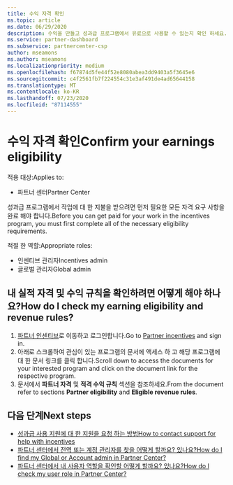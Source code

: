 ```yaml
---
title: 수익 자격 확인
ms.topic: article
ms.date: 06/29/2020
description: 수익을 만들고 성과급 프로그램에서 유료으로 사용할 수 있는지 확인 하세요.
ms.service: partner-dashboard
ms.subservice: partnercenter-csp
author: mseamons
ms.author: mseamons
ms.localizationpriority: medium
ms.openlocfilehash: f67874d5fe44f52e8080abea3dd9403a5f3645e6
ms.sourcegitcommit: c4f2561fb7f224554c31e3af491de4ad65644158
ms.translationtype: MT
ms.contentlocale: ko-KR
ms.lasthandoff: 07/23/2020
ms.locfileid: "87114555"
---
```

# <a name="confirm-your-earnings-eligibility"></a><span data-ttu-id="6b7d4-103">수익 자격 확인</span><span class="sxs-lookup"><span data-stu-id="6b7d4-103">Confirm your earnings eligibility</span></span>

<span data-ttu-id="6b7d4-104">적용 대상:</span><span class="sxs-lookup"><span data-stu-id="6b7d4-104">Applies to:</span></span>

- <span data-ttu-id="6b7d4-105">파트너 센터</span><span class="sxs-lookup"><span data-stu-id="6b7d4-105">Partner Center</span></span>

<span data-ttu-id="6b7d4-106">성과급 프로그램에서 작업에 대 한 지불을 받으려면 먼저 필요한 모든 자격 요구 사항을 완료 해야 합니다.</span><span class="sxs-lookup"><span data-stu-id="6b7d4-106">Before you can get paid for your work in the incentives program, you must first complete all of the necessary eligibility requirements.</span></span>

<span data-ttu-id="6b7d4-107">적절 한 역할:</span><span class="sxs-lookup"><span data-stu-id="6b7d4-107">Appropriate roles:</span></span>

- <span data-ttu-id="6b7d4-108">인센티브 관리자</span><span class="sxs-lookup"><span data-stu-id="6b7d4-108">Incentives admin</span></span>
- <span data-ttu-id="6b7d4-109">글로벌 관리자</span><span class="sxs-lookup"><span data-stu-id="6b7d4-109">Global admin</span></span>

## <a name="how-do-i-check-my-earning-eligibility-and-revenue-rules"></a><span data-ttu-id="6b7d4-110">내 실적 자격 및 수익 규칙을 확인하려면 어떻게 해야 하나요?</span><span class="sxs-lookup"><span data-stu-id="6b7d4-110">How do I check my earning eligibility and revenue rules?</span></span>

1. <span data-ttu-id="6b7d4-111">[파트너 인센티브](https://partner.microsoft.com/membership/partner-incentives)로 이동하고 로그인합니다.</span><span class="sxs-lookup"><span data-stu-id="6b7d4-111">Go to [Partner incentives](https://partner.microsoft.com/membership/partner-incentives) and sign in.</span></span>
2. <span data-ttu-id="6b7d4-112">아래로 스크롤하여 관심이 있는 프로그램의 문서에 액세스 하 고 해당 프로그램에 대 한 문서 링크를 클릭 합니다.</span><span class="sxs-lookup"><span data-stu-id="6b7d4-112">Scroll down to access the documents for your interested program and click on the document link for the respective program.</span></span>
3. <span data-ttu-id="6b7d4-113">문서에서 **파트너 자격** 및 **적격 수익 규칙** 섹션을 참조하세요.</span><span class="sxs-lookup"><span data-stu-id="6b7d4-113">From the document refer to sections **Partner eligibility** and **Eligible revenue rules**.</span></span>

## <a name="next-steps"></a><span data-ttu-id="6b7d4-114">다음 단계</span><span class="sxs-lookup"><span data-stu-id="6b7d4-114">Next steps</span></span>

- [<span data-ttu-id="6b7d4-115">성과급 사용 지원에 대 한 지원을 요청 하는 방법</span><span class="sxs-lookup"><span data-stu-id="6b7d4-115">How to contact support for help with incentives</span></span>](https://support.microsoft.com/help/4014850)
- [<span data-ttu-id="6b7d4-116">파트너 센터에서 전역 또는 계정 관리자를 찾을 어떻게 할까요? 있나요?</span><span class="sxs-lookup"><span data-stu-id="6b7d4-116">How do I find my Global or Account admin in Partner Center?</span></span>](https://support.microsoft.com/help/4534519)
- [<span data-ttu-id="6b7d4-117">파트너 센터에서 내 사용자 역할을 확인할 어떻게 할까요? 있나요?</span><span class="sxs-lookup"><span data-stu-id="6b7d4-117">How do I check my user role in Partner Center?</span></span>](https://support.microsoft.com/help/4534700)
